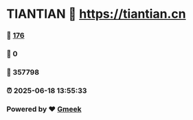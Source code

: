 # TIANTIAN :link: https://tiantian.cn 
### :page_facing_up: [176](https://tiantian.cn/tag.html) 
### :speech_balloon: 0 
### :hibiscus: 357798 
### :alarm_clock: 2025-06-18 13:55:33 
### Powered by :heart: [Gmeek](https://github.com/Meekdai/Gmeek)
